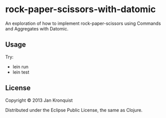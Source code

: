 # rock-paper-scissors-with-datomic

An exploration of how to implement rock-paper-scissors using Commands and Aggregates with Datomic.

## Usage

Try:

* lein run
* lein test 

## License

Copyright © 2013 Jan Kronquist

Distributed under the Eclipse Public License, the same as Clojure.
